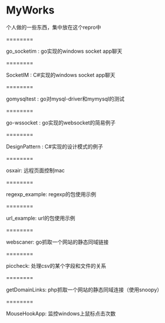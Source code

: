MyWorks
=======

个人做的一些东西，集中放在这个repro中


========


go_socketim : go实现的windows socket app聊天


========


SocketIM : C#实现的windows socket app聊天

========


gomysqltest : go对mysql-driver和mymysql的测试


========


go-wssocket : go实现的websocket的简易例子


========


DesignPattern : C#实现的设计模式的例子


========


osxair: 远程页面控制mac

========


regexp_example: regexp的包使用示例


========


url_example: url的包使用示例

========


webscaner: go抓取一个网站的静态同域链接

========


piccheck: 处理csv的某个字段和文件的关系

========


getDomainLinks: php抓取一个网站的静态同域连接（使用snoopy）


========


MouseHookApp: 监控windows上鼠标点击次数